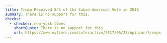 ```yaml
---
title: Trump Received 84% of the Cuban-American Vote in 2016
summary: There is no support for this.
checks:
  - checker: new-york-times
    shortQuote: There is no support for this.
    url: https://www.nytimes.com/interactive/2017/06/23/opinion/trumps-lies.html
---
```

